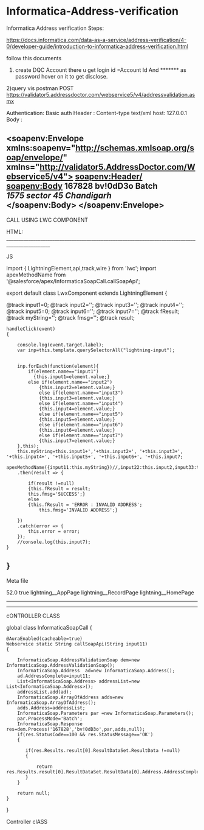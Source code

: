 # Informatica-Address-verification




Informatica Address verification Steps:

https://docs.informatica.com/data-as-a-service/address-verification/4-0/developer-guide/introduction-to-informatica-address-verification.html

follow this documents

1) create DQC Account
there u get login id =Account Id
And ******* as password   hover on it to get disclose.

2)query vis postman
POST  https://validator5.addressdoctor.com/webservice5/v4/addressvalidation.asmx

Authentication: Basic auth
Header : Content-type text/xml   host: 127.0.0.1
Body :
<?xml version="1.0" encoding="utf-8"?>
<soapenv:Envelope xmlns:soapenv="http://schemas.xmlsoap.org/soap/envelope/" xmlns="http://validator5.AddressDoctor.com/Webservice5/v4">
	<soapenv:Header/>
	<soapenv:Body>
		<Process>
			<login>167828</login>
			<password>bv!0dD3o</password>
			<parameters>
			<ProcessMode>Batch</ProcessMode> 
			</parameters>          
			<addresses>
				<Address>
					<FormattedAddress>
						<string>1575 sector 45</string> 
						<string>Chandigarh</string>
						<string></string>
					</FormattedAddress>
				</Address>
			</addresses>
		</Process>
	</soapenv:Body>
</soapenv:Envelope>
---------------------------------------------------------------------------------------------------





CALL USING LWC COMPONENT




HTML:
<template>
    
    <lightning-card title='Verify address'>

<div class="div">
        <lightning-input type="text" name="input1" label="Enter  house Number"></lightning-input>
        <lightning-input type="text"  name="input2" label="Enter Area"></lightning-input>
        <lightning-input type="text"  name="input3" label="Enter City"></lightning-input>
        <lightning-input type="text"  name="input4" label="Enter State" required="true"></lightning-input>
      <!---  <lightning-input type="Number" name="input5" label="Enter Pincode"></lightning-input>
        <lightning-input type="text"  name="input6" label="Enter landmark"></lightning-input>
        <lightning-input type="text"  name="input7" label="Enter  Country"></lightning-input> -->
    
        <div class="con">
            <lightning-button variant="success"   label="Submit" title="Successful action" onclick={handleClick} class="slds-m-left_x-small submitBtn"></lightning-button>
        </div>
        
        
        <lightning-input type="text" label="Deliverable Address" value={fResult}></lightning-input>
        <lightning-input type="text" label="Result Message" value={fmsg}></lightning-input>
    </div>
    
    </lightning-card>
</template>
________________________________________________________________________________________________

JS

import { LightningElement,api,track,wire } from 'lwc';
import apexMethodName from '@salesforce/apex/InformaticaSoapCall.callSoapApi';

export default class LwxComponent extends LightningElement {

@track input1=0;
@track input2='';
@track input3='';
@track input4='';
@track input5=0;
@track input6='';
@track input7='';
@track fResult;
@track myString='';
@track fmsg='';
@track result;

    handleClick(event)
    {
        
        console.log(event.target.label);
        var inp=this.template.querySelectorAll("lightning-input");


        inp.forEach(function(element){
            if(element.name=="input1")
              {this.input1=element.value;}  
            else if(element.name=="input2")
                {this.input2=element.value;}
                else if(element.name=="input3")
                {this.input3=element.value;}
                else if(element.name=="input4")
                {this.input4=element.value;}
                else if(element.name=="input5")
                {this.input5=element.value;}
                else if(element.name=="input6")
                {this.input6=element.value;}
                else if(element.name=="input7")
                {this.input7=element.value;}
        },this);
        this.myString=this.input1+','+this.input2+', '+this.input3+', '+this.input4+', '+this.input5+', '+this.input6+', '+this.input7;
        apexMethodName({input11:this.myString})//,input22:this.input2,input33:this.input3,input44:this.input4,input55:this.input5,input66:this.input6,input77:this.input7})
        .then(result => {
            
            if(result !=null)
            {this.fResult = result;
            this.fmsg='SUCCESS';}
            else
            {this.fResult = 'ERROR : INVALID ADDRESS';
                this.fmsg='INVALID ADDRESS';}
            
        })
        .catch(error => {
            this.error = error;
        });
        //console.log(this.input7);
    }
    
    

}
------------------------------------------------------------------------------------------------

Meta file

<?xml version="1.0" encoding="UTF-8"?>
<LightningComponentBundle xmlns="http://soap.sforce.com/2006/04/metadata">
    <apiVersion>52.0</apiVersion>
    <isExposed>true</isExposed>
    <targets>
        <target>lightning__AppPage</target>
        <target>lightning__RecordPage</target>
        <target>lightning__HomePage</target>
    </targets>
</LightningComponentBundle>





----



-----------------------------------------------------------------------------------------



cONTROLLER CLASS


global class InformaticaSoapCall {
    
    @AuraEnabled(cacheable=true)
	Webservice static String callSoapApi(String input11)
	{ 
		
        InformaticaSoap.AddressValidationSoap dem=new InformaticaSoap.AddressValidationSoap();
      	InformaticaSoap.Address  ad=new InformaticaSoap.Address();
        ad.AddressComplete=input11;
        List<InformaticaSoap.Address> addressList=new List<InformaticaSoap.Address>();
        addressList.add(ad);
        InformaticaSoap.ArrayOfAddress adds=new InformaticaSoap.ArrayOfAddress();
        adds.Address=addressList;
       	InformaticaSoap.Parameters par =new InformaticaSoap.Parameters();
        par.ProcessMode='Batch';
        InformaticaSoap.Response res=dem.Process('167828','bv!0dD3o',par,adds,null);
        if(res.StatusCode==100 && res.StatusMessage=='OK')
        {
           
           if(res.Results.result[0].ResultDataSet.ResultData !=null)
           {
               
               return res.Results.result[0].ResultDataSet.ResultData[0].Address.AddressComplete;
           } 
        }
            
        return null;
	}

}



Controller clASS
